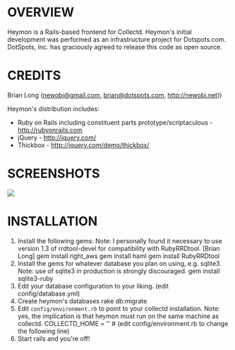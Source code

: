 OVERVIEW
=======

Heymon is a Rails-based frontend for Collectd. Heymon's initial development was performed as an infrastructure project for Dotspots.com. DotSpots, Inc. has graciously agreed to release this code as open source.

CREDITS
======

Brian Long (<newobj@gmail.com>, <brian@dotspots.com>, <http://newobj.net>))

Heymon's distribution includes:

* Ruby on Rails including constituent parts prototype/scriptaculous - <http://rubyonrails.com>
* jQuery - <http://jquery.com/>
* Thickbox - <http://jquery.com/demo/thickbox/>

SCREENSHOTS
===========

<a href="http://cloud.github.com/downloads/newobj/heymon/Picture_10.png" target="_blank"><img border="0" src="http://30.media.tumblr.com/tumblr_ky2c5kTj041qz5uuvo1_500.png"/></a>

INSTALLATION
============
1) Install the following gems: Note: I personally found it necessary to use version 1.3 of rrdtool-devel for compatibility with RubyRRDtool. [Brian Long]
    gem install right_aws
    gem install haml
    gem install RubyRRDtool
2) Install the gems for whatever database you plan on using, e.g. sqlite3. Note: use of sqlite3 in production is strongly discouraged.
    gem install sqlite3-ruby
3) Edit your database configuration to your liking.
    (edit config/database.yml)
4) Create heymon's databases
    rake db:migrate
5) Edit `config/environment.rb` to point to your collectd installation.  Note: yes, the implication is that heymon must run on the same machine as collectd.
    COLLECTD_HOME = '<path to collectd installation>' # (edit config/environment.rb to change the following line)
6) Start rails and you're off!
